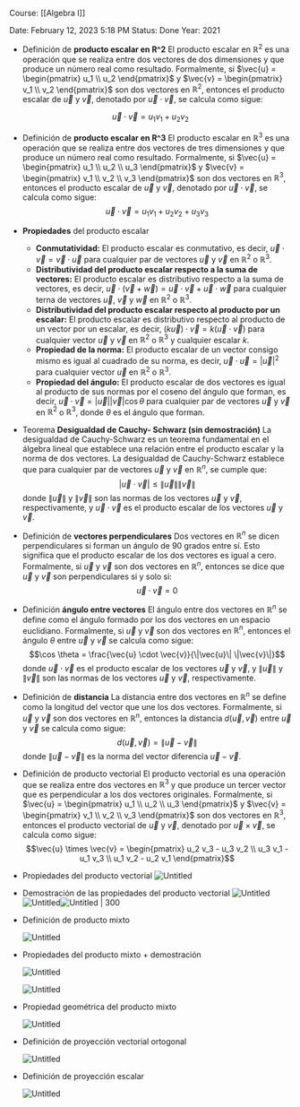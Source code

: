Course: [[Algebra I]]

Date: February 12, 2023 5:18 PM
Status: Done
Year: 2021

- Definición de **producto escalar en R^2**
    El producto escalar en $\mathbb{R}^2$ es una operación que se realiza entre dos vectores de dos dimensiones y que produce un número real como resultado. Formalmente, si $\vec{u} = \begin{pmatrix} u_1 \\ u_2 \end{pmatrix}$ y $\vec{v} = \begin{pmatrix} v_1 \\ v_2 \end{pmatrix}$ son dos vectores en $\mathbb{R}^2$, entonces el producto escalar de $\vec{u}$ y $\vec{v}$, denotado por $\vec{u} \cdot \vec{v}$, se calcula como sigue:

$$\vec{u} \cdot \vec{v} = u_1 v_1 + u_2 v_2$$


- Definición de **producto escalar en R^3**
    El producto escalar en $\mathbb{R}^3$ es una operación que se realiza entre dos vectores de tres dimensiones y que produce un número real como resultado. Formalmente, si $\vec{u} = \begin{pmatrix} u_1 \\ u_2 \\ u_3 \end{pmatrix}$ y $\vec{v} = \begin{pmatrix} v_1 \\ v_2 \\ v_3 \end{pmatrix}$ son dos vectores en $\mathbb{R}^3$, entonces el producto escalar de $\vec{u}$ y $\vec{v}$, denotado por $\vec{u} \cdot \vec{v}$, se calcula como sigue:$$\vec{u} \cdot \vec{v} = u_1 v_1 + u_2 v_2 + u_3 v_3$$

- **Propiedades** del producto escalar
	- **Conmutatividad:** El producto escalar es conmutativo, es decir, $\vec{u} \cdot \vec{v} = \vec{v} \cdot \vec{u}$ para cualquier par de vectores $\vec{u}$ y $\vec{v}$ en $\mathbb{R}^2$ o $\mathbb{R}^3$.
	- **Distributividad del producto escalar respecto a la suma de vectores:** El producto escalar es distributivo respecto a la suma de vectores, es decir, $\vec{u} \cdot (\vec{v} + \vec{w}) = \vec{u} \cdot \vec{v} + \vec{u} \cdot \vec{w}$ para cualquier terna de vectores $\vec{u}$, $\vec{v}$ y $\vec{w}$ en $\mathbb{R}^2$ o $\mathbb{R}^3$.
	- **Distributividad del producto escalar respecto al producto por un escalar:** El producto escalar es distributivo respecto al producto de un vector por un escalar, es decir, $(k\vec{u}) \cdot \vec{v} = k(\vec{u} \cdot \vec{v})$ para cualquier vector $\vec{u}$ y $\vec{v}$ en $\mathbb{R}^2$ o $\mathbb{R}^3$ y cualquier escalar $k$.
	- **Propiedad de la norma:** El producto escalar de un vector consigo mismo es igual al cuadrado de su norma, es decir, $\vec{u} \cdot \vec{u} = |\vec{u}|^2$ para cualquier vector $\vec{u}$ en $\mathbb{R}^2$ o $\mathbb{R}^3$.
	- **Propiedad del ángulo:** El producto escalar de dos vectores es igual al producto de sus normas por el coseno del ángulo que forman, es decir, $\vec{u} \cdot \vec{v} = |\vec{u}| |\vec{v}| \cos \theta$ para cualquier par de vectores $\vec{u}$ y $\vec{v}$ en $\mathbb{R}^2$ o $\mathbb{R}^3$, donde $\theta$ es el ángulo que forman.

    
- Teorema **Desigualdad de Cauchy- Schwarz (sin demostración)**
    La desigualdad de Cauchy-Schwarz es un teorema fundamental en el álgebra lineal que establece una relación entre el producto escalar y la norma de dos vectores. La desigualdad de Cauchy-Schwarz establece que para cualquier par de vectores $\vec{u}$ y $\vec{v}$ en $\mathbb{R}^n$, se cumple que:$$|\vec{u} \cdot \vec{v}| \leq \|\vec{u}\| \|\vec{v}\|$$donde $\|\vec{u}\|$ y $\|\vec{v}\|$ son las normas de los vectores $\vec{u}$ y $\vec{v}$, respectivamente, y $\vec{u} \cdot \vec{v}$ es el producto escalar de los vectores $\vec{u}$ y $\vec{v}$.


    
- Definición de **vectores perpendiculares**
    Dos vectores en $\mathbb{R}^n$ se dicen perpendiculares si forman un ángulo de 90 grados entre sí. Esto significa que el producto escalar de los dos vectores es igual a cero. Formalmente, si $\vec{u}$ y $\vec{v}$ son dos vectores en $\mathbb{R}^n$, entonces se dice que $\vec{u}$ y $\vec{v}$ son perpendiculares si y solo si:$$\vec{u} \cdot \vec{v} = 0$$

  
- Definición **ángulo entre vectores**
    El ángulo entre dos vectores en $\mathbb{R}^n$ se define como el ángulo formado por los dos vectores en un espacio euclidiano. Formalmente, si $\vec{u}$ y $\vec{v}$ son dos vectores en $\mathbb{R}^n$, entonces el ángulo $\theta$ entre $\vec{u}$ y $\vec{v}$ se calcula como sigue:$$\cos \theta = \frac{\vec{u} \cdot \vec{v}}{\|\vec{u}\| \|\vec{v}\|}$$donde $\vec{u} \cdot \vec{v}$ es el producto escalar de los vectores $\vec{u}$ y $\vec{v}$, y $\|\vec{u}\|$ y $\|\vec{v}\|$ son las normas de los vectores $\vec{u}$ y $\vec{v}$, respectivamente.

    
- Definición de **distancia**
    La distancia entre dos vectores en $\mathbb{R}^n$ se define como la longitud del vector que une los dos vectores. Formalmente, si $\vec{u}$ y $\vec{v}$ son dos vectores en $\mathbb{R}^n$, entonces la distancia $d(\vec{u},\vec{v})$ entre $\vec{u}$ y $\vec{v}$ se calcula como sigue:$$d(\vec{u},\vec{v}) = \|\vec{u} - \vec{v}\|$$donde $\|\vec{u} - \vec{v}\|$ es la norma del vector diferencia $\vec{u} - \vec{v}$.


- Definición de producto vectorial
	El producto vectorial es una operación que se realiza entre dos vectores en $\mathbb{R}^3$ y que produce un tercer vector que es perpendicular a los dos vectores originales. Formalmente, si $\vec{u} = \begin{pmatrix} u_1 \\ u_2 \\ u_3 \end{pmatrix}$ y $\vec{v} = \begin{pmatrix} v_1 \\ v_2 \\ v_3 \end{pmatrix}$ son dos vectores en $\mathbb{R}^3$, entonces el producto vectorial de $\vec{u}$ y $\vec{v}$, denotado por $\vec{u} \times \vec{v}$, se calcula como sigue:	$$\vec{u} \times \vec{v} = \begin{pmatrix} u_2 v_3 - u_3 v_2 \\ u_3 v_1 - u_1 v_3 \\ u_1 v_2 - u_2 v_1 \end{pmatrix}$$


- Propiedades del producto vectorial    ![Untitled](Images/Producto%20escalar%20y%20vectorial/Untitled%2012.png)
- Demostración de las propiedades del producto vectorial    ![Untitled](Images/Producto%20escalar%20y%20vectorial/Untitled%2013.png)![Untitled](Images/Producto%20escalar%20y%20vectorial/Untitled%2014.png)![Untitled | 300](Images/Producto%20escalar%20y%20vectorial/Untitled%2015.png)

- Definición de producto mixto
    
    ![Untitled](Images/Producto%20escalar%20y%20vectorial/Untitled%2017.png)
    
- Propiedades del producto mixto + demostración
    
    ![Untitled](Images/Producto%20escalar%20y%20vectorial/Untitled%2018.png)
    
    ![Untitled](Images/Producto%20escalar%20y%20vectorial/Untitled%2019.png)
    
- Propiedad geométrica del producto mixto
    
    ![Untitled](Images/Producto%20escalar%20y%20vectorial/Untitled%2020.png)
    
- Definición de proyección vectorial ortogonal
    
    ![Untitled](Images/Producto%20escalar%20y%20vectorial/Untitled%2021.png)
    
- Definición de proyección escalar
    
    ![Untitled](Images/Producto%20escalar%20y%20vectorial/Untitled%2022.png)